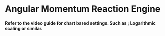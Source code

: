 # Angular Momentum Reaction Engine
#### Refer to the video guide for chart based settings. Such as ; Logarithmic scaling or similar.
